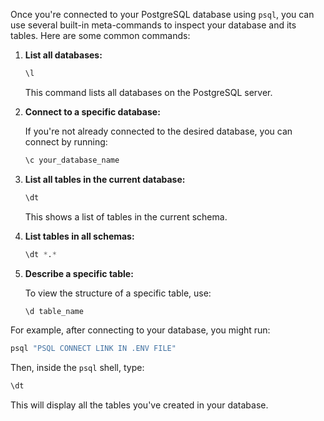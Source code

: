 Once you're connected to your PostgreSQL database using `psql`, you can use several built-in meta-commands to inspect your database and its tables. Here are some common commands:

1. **List all databases:**

   ```sql
   \l
   ```
   This command lists all databases on the PostgreSQL server.

2. **Connect to a specific database:**

   If you're not already connected to the desired database, you can connect by running:

   ```sql
   \c your_database_name
   ```

3. **List all tables in the current database:**

   ```sql
   \dt
   ```
   This shows a list of tables in the current schema.

4. **List tables in all schemas:**

   ```sql
   \dt *.*
   ```

5. **Describe a specific table:**

   To view the structure of a specific table, use:

   ```sql
   \d table_name
   ```

For example, after connecting to your database, you might run:

```bash
psql "PSQL CONNECT LINK IN .ENV FILE"
```

Then, inside the `psql` shell, type:

```sql
\dt
```

This will display all the tables you've created in your database.
